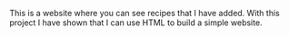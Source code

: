 This is a website where you can see recipes that I have added.
With this project I have shown that I can use HTML to build a simple website.